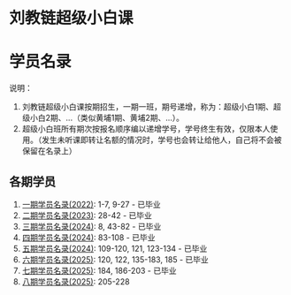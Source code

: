 # 刘教链超级小白课
# 学员名录

说明：
1. 刘教链超级小白课按期招生，一期一班，期号递增，称为：超级小白1期、超级小白2期、...（类似黄埔1期、黄埔2期、...）。
2. 超级小白班所有期次按报名顺序编以递增学号，学号终生有效，仅限本人使用。（发生未听课即转让名额的情况时，学号也会转让给他人，自己将不会被保留在名录上）

## 各期学员

1. [一期学员名录(2022)](202201.md): 1-7, 9-27 - 已毕业
2. [二期学员名录(2023)](202302.md): 28-42 - 已毕业
3. [三期学员名录(2024)](202403.md): 8, 43-82 - 已毕业
4. [四期学员名录(2024)](202404.md): 83-108 - 已毕业
5. [五期学员名录(2024)](202405.md): 109-120, 121, 123-134 - 已毕业
6. [六期学员名录(2025)](202506.md): 120, 122, 135-183, 185 - 已毕业
7. [七期学员名录(2025)](202507.md): 184, 186-203 - 已毕业
8. [八期学员名录(2025)](202508.md): 205-228
